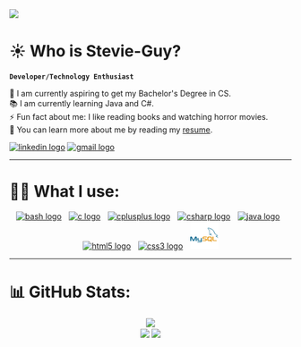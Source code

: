 <img src = "https://github.com/user-attachments/assets/bc46c5e3-6655-4365-914a-72e0f78a6d49"> 

# ☀ Who is Stevie-Guy?

**`Developer/Technology Enthusiast`**

<div align="left">
    <p>
        🎯 I am currently aspiring to get my Bachelor's Degree in CS. <br>
        📚 I am currently learning Java and C#. <br>
        ⚡ Fun fact about me: I like reading books and watching horror movies. <br>
        📄 You can learn more about me by reading my <a href = "https://github.com/user-attachments/files/19411893/Resume.-.English.pdf">resume</a>.
    </p>
    <div>
        <a href="https://www.linkedin.com/in/filimonstefan/"><img src="https://img.shields.io/static/v1?message=LinkedIn&logo=linkedin&label=&color=0077B5&logoColor=white&labelColor=&style=for-the-badge" height="30" alt="linkedin logo"/></a>
        <a href="mailto:filimonstefan23@stud.ase.ro"><img src="https://img.shields.io/static/v1?message=Gmail&logo=gmail&label=&color=D14836&logoColor=white&labelColor=&style=for-the-badge" height="30" alt="gmail logo"/></a>
    </div>
</div>

---

# 🐱‍💻 What I use:
<div align="center">
  <a href="https://www.gnu.org/savannah-checkouts/gnu/bash/manual/bash.html"><img src="https://cdn.simpleicons.org/gnubash/4EAA25" height="50" alt="bash logo" /></a>
  <img width="5" />
  <a href = "https://devdocs.io/c/"><img src="https://cdn.jsdelivr.net/gh/devicons/devicon/icons/c/c-plain.svg" height="50" alt="c logo" /></a>  
  <img width="5" />
  <a href="https://devdocs.io/cpp/"><img src="https://cdn.jsdelivr.net/gh/devicons/devicon/icons/cplusplus/cplusplus-plain.svg" height="50" alt="cplusplus logo" /></a>  
  <img width="5" />
  <a href="https://learn.microsoft.com/en-us/dotnet/csharp/tour-of-csharp/"><img src="https://cdn.jsdelivr.net/gh/devicons/devicon/icons/csharp/csharp-plain.svg" height="50" alt="csharp logo" /></a>    
  <img width="5" />
  <a href="https://docs.oracle.com/en/java/"><img src="https://cdn.jsdelivr.net/gh/devicons/devicon/icons/java/java-original.svg" height="50" alt="java logo" /></a>    
  <img width="5" />
  <a href="https://developer.mozilla.org/en-US/docs/Web/HTML"><img src="https://cdn.jsdelivr.net/gh/devicons/devicon/icons/html5/html5-plain.svg" height="50" alt="html5 logo" /></a>    
  <img width="5" />
  <a href="https://developer.mozilla.org/en-US/docs/Web/CSS"><img src="https://cdn.jsdelivr.net/gh/devicons/devicon/icons/css3/css3-plain.svg" height="50" alt="css3 logo" /></a>    
  <img width="5" />
  <a href="https://dev.mysql.com/doc/"><img src="https://raw.githubusercontent.com/devicons/devicon/master/icons/mysql/mysql-original-wordmark.svg" alt="mysql" height="50"/></a>   
</div>

---

# 📊 GitHub Stats:
<div align = "center">
    <img src = "https://github-readme-stats.vercel.app/api?username=Stevie-Guy&theme=transparent&hide_border=false&include_all_commits=true&count_private=true&show_icons=true"> <br/>
    <img src = "https://github-readme-stats.vercel.app/api/top-langs/?username=Stevie-Guy&theme=transparent&hide_border=false&include_all_commits=false&count_private=false&layout=compact"> 
    <img src = "https://github.com/user-attachments/assets/c4bb030a-5411-4af1-a81a-3f166e2e7a82"> 
</div>


<!-- Proudly created with GPRM ( https://gprm.itsvg.in )
<h1 align="center">
    <img src="https://readme-typing-svg.herokuapp.com/?font=Righteous&size=35&center=true&vCenter=true&width=500&height=70&duration=4000&lines=Hi+There!+👋;+I'm+Stefan+Filimon!;" />
</h1>

<h3 align="center">A passionate software developer from Canada 🇨🇦</h3>

![GitHub_Cover_Jos](https://github.com/user-attachments/assets/7afd8304-dee4-460d-b11c-5a6dab5f1afb)
![](https://github-readme-stats.vercel.app/api?username=Stevie-Guy&theme=gotham&hide_border=false&include_all_commits=false&count_private=false)<br/>
![](https://github-readme-stats.vercel.app/api/top-langs/?username=Stevie-Guy&theme=gotham&hide_border=false&include_all_commits=false&count_private=false&layout=compact)
![GitHub_Cover_Jos (1280 x 300 px) (1)](https://github.com/user-attachments/assets/c4bb030a-5411-4af1-a81a-3f166e2e7a82)
-->
